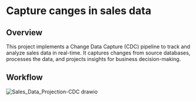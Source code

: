 # Capture canges in sales data
## Overview
This project implements a Change Data Capture (CDC) pipeline to track and analyze sales data in real-time. It captures changes from source databases, processes the data, and projects insights for business decision-making.
## Workflow
![Sales_Data_Projection-CDC drawio](https://github.com/user-attachments/assets/c88891b7-4a50-4cb1-9ec0-d25a0f7d3b9a)
